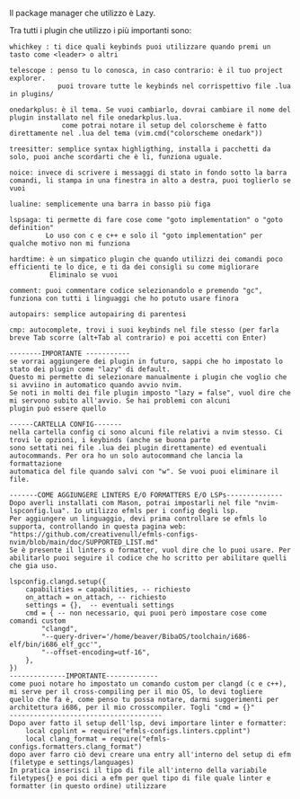 Il package manager che utilizzo è Lazy.

Tra tutti i plugin che utilizzo i più importanti sono:

    whichkey : ti dice quali keybinds puoi utilizzare quando premi un tasto come <leader> o altri

    telescope : penso tu lo conosca, in caso contrario: è il tuo project explorer. 
                puoi trovare tutte le keybinds nel corrispettivo file .lua in plugins/

    onedarkplus: è il tema. Se vuoi cambiarlo, dovrai cambiare il nome del plugin installato nel file onedarkplus.lua.
                 come potrai notare il setup del colorscheme è fatto direttamente nel .lua del tema (vim.cmd("colorscheme onedark"))

    treesitter: semplice syntax highligthing, installa i pacchetti da solo, puoi anche scordarti che è li, funziona uguale.

    noice: invece di scrivere i messaggi di stato in fondo sotto la barra comandi, li stampa in una finestra in alto a destra, puoi toglierlo se vuoi

    lualine: semplicemente una barra in basso più figa

    lspsaga: ti permette di fare cose come "goto implementation" o "goto definition"
             Lo uso con c e c++ e solo il "goto implementation" per qualche motivo non mi funziona

    hardtime: è un simpatico plugin che quando utilizzi dei comandi poco efficienti te lo dice, e ti da dei consigli su come migliorare
              Eliminalo se vuoi

    comment: puoi commentare codice selezionandolo e premendo "gc", funziona con tutti i linguaggi che ho potuto usare finora

    autopairs: semplice autopairing di parentesi

    cmp: autocomplete, trovi i suoi keybinds nel file stesso (per farla breve Tab scorre (alt+Tab al contrario) e poi accetti con Enter)

    --------IMPORTANTE -----------
    se vorrai aggiungere dei plugin in futuro, sappi che ho impostato lo stato dei plugin come "lazy" di default.
    Questo mi permette di selezionare manualmente i plugin che voglio che si avviino in automatico quando avvio nvim.
    Se noti in molti dei file plugin imposto "lazy = false", vuol dire che mi servono subito all'avvio. Se hai problemi con alcuni
    plugin può essere quello

    ------CARTELLA CONFIG-------
    nella cartella config ci sono alcuni file relativi a nvim stesso. Ci trovi le opzioni, i keybinds (anche se buona parte
    sono settati nei file .lua dei plugin direttamente) ed eventuali autocommands. Per ora ho un solo autocommand che lancia la formattazione 
    automatica del file quando salvi con "w". Se vuoi puoi eliminare il file.

    -------COME AGGIUNGERE LINTERS E/O FORMATTERS E/O LSPs--------------
    Dopo averli installati com Mason, potrai impostarli nel file "nvim-lspconfig.lua". Io utilizzo efmls per i config degli lsp.
    Per aggiungere un linguaggio, devi prima controllare se efmls lo supporta, controllando in questa pagina web: 
    "https://github.com/creativenull/efmls-configs-nvim/blob/main/doc/SUPPORTED_LIST.md"
    Se è presente il linters o formatter, vuol dire che lo puoi usare. Per abilitarlo puoi seguire il codice che ho scritto per abilitare quelli che gia uso.

   	lspconfig.clangd.setup({
		capabilities = capabilities, -- richiesto
		on_attach = on_attach, -- richiesto
		settings = {},  -- eventuali settings
		cmd = { -- non necessario, qui puoi però impostare cose come comandi custom
			"clangd",
			"--query-driver='/home/beaver/BibaOS/toolchain/i686-elf/bin/i686_elf_gcc'",
			"--offset-encoding=utf-16",
		},
	})
    --------------IMPORTANTE-------------
    come puoi notare ho impostato un comando custom per clangd (c e c++), mi serve per il cross-compiling per il mio OS, lo devi togliere 
    quello che fa è, come penso tu possa notare, darmi suggerimenti per architettura i686, per il mio crosscompiler. Togli "cmd = {}"
    --------------------------------------
    Dopo aver fatto il setup dell'lsp, devi importare linter e formatter:
    	local cpplint = require("efmls-configs.linters.cpplint")
    	local clang_format = require("efmls-configs.formatters.clang_format")
    dopo aver farro ciò devi creare una entry all'interno del setup di efm (filetype e settings/languages)
    In pratica inserisci il tipo di file all'interno della variabile filetypes{} e poi dici a efm per quel tipo di file quale linter e formatter (in questo ordine) utilizzare
    



